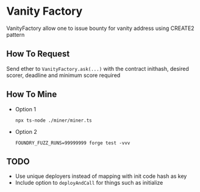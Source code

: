 # Vanity Factory

VanityFactory allow one to issue bounty for vanity address using CREATE2 pattern

## How To Request

Send ether to `VanityFactory.ask(...)` with the contract inithash, desired scorer, deadline and minimum score required

## How To Mine

- Option 1

  ```npx ts-node ./miner/miner.ts```

- Option 2

  ```FOUNDRY_FUZZ_RUNS=99999999 forge test -vvv```

## TODO
 - Use unique deployers instead of mapping with init code hash as key
 - Include option to `deployAndCall` for things such as initialize
